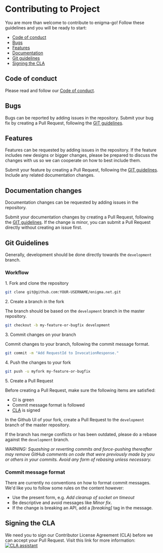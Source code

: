 # Contributing to Project

You are more than welcome to contribute to enigma-go! Follow these guidelines and you will be ready to start:

 - [Code of conduct](#code-of-conduct)
 - [Bugs](#bugs)
 - [Features](#features)
 - [Documentation](#documentation)
 - [Git guidelines](#git)
 - [Signing the CLA](#cla)

## <a name="code-of-conduct"></a> Code of conduct

Please read and follow our [Code of conduct](https://github.com/q2g/open-source/blob/master/CODE_OF_CONDUCT.md).

## <a name="bugs"></a> Bugs

Bugs can be reported by adding issues in the repository. Submit your bug fix by creating a Pull Request, following the [GIT guidelines](#git).

## <a name="features"></a> Features

Features can be requested by adding issues in the repository. If the feature includes new designs or bigger changes,
please be prepared to discuss the changes with us so we can cooperate on how to best include them.

Submit your feature by creating a Pull Request, following the [GIT guidelines](#git). Include any related documentation changes.


## <a name="documentation"></a> Documentation changes

Documentation changes can be requested by adding issues in the repository.

Submit your documentation changes by creating a Pull Request, following the [GIT guidelines](#git).
If the change is minor, you can submit a Pull Request directly without creating an issue first.

## <a name="git"></a> Git Guidelines

Generally, development should be done directly towards the `development` branch.

### Workflow

1\. Fork and clone the repository

```sh
git clone git@github.com:YOUR-USERNAME/enigma.net.git
```

2\. Create a branch in the fork

The branch should be based on the `development` branch in the master repository.

```sh
git checkout -b my-feature-or-bugfix development
```

3\. Commit changes on your branch

Commit changes to your branch, following the commit message format.

```sh
git commit -m "Add RequestId to InvocationResponse."
```

4\. Push the changes to your fork

```sh
git push -u myfork my-feature-or-bugfix
```

5\. Create a Pull Request

Before creating a Pull Request, make sure the following items are satisfied:

- CI is green
- Commit message format is followed
- [CLA](#cla) is signed

In the Github UI of your fork, create a Pull Request to the `development` branch of the master repository.

If the branch has merge conflicts or has been outdated, please do a rebase against the `development` branch.

_WARNING: Squashing or reverting commits and force-pushing thereafter may remove GitHub comments on code that were previously made by you or others in your commits. Avoid any form of rebasing unless necessary._


### Commit message format

There are currently no conventions on how to format commit messages. We'd like you to follow some rules on the content however:

- Use the present form, e.g. _Add cleanup of socket on timeout_
- Be descriptive and avoid messages like _Minor fix_.
- If the change is breaking an API, add a _[breaking]_ tag in the message.

## <a name="cla"></a> Signing the CLA

We need you to sign our Contributor License Agreement (CLA) before we can accept your Pull Request. Visit this link for more information: [![CLA assistant](https://cla-assistant.io/readme/badge/q2g/enigma.net)](https://cla-assistant.io/q2g/enigma.net)
